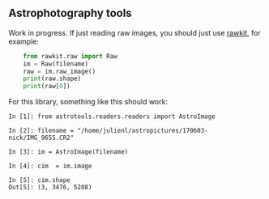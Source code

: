 ## Astrophotography tools

Work in progress.
If just reading raw images, you should just use
[rawkit](https://github.com/photoshell/rawkit/), for example:
```python
    from rawkit.raw import Raw
    im = Raw(filename)
    raw = im.raw_image()
    print(raw.shape)
    print(raw[0])
```

For this library, something like this should work:

    In [1]: from astrotools.readers.readers import AstroImage

    In [2]: filename = "/home/julienl/astropictures/170603-nick/IMG_9655.CR2"

    In [3]: im = AstroImage(filename)

    In [4]: cim  = im.image

    In [5]: cim.shape
    Out[5]: (3, 3476, 5208)

